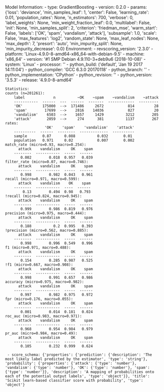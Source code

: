 Model Information:
	 - type: GradientBoosting
	 - version: 0.2.0
	 - params: {'loss': 'deviance', 'min_samples_leaf': 1, 'center': False, 'learning_rate': 0.01, 'population_rates': None, 'n_estimators': 700, 'verbose': 0, 'label_weights': None, 'min_weight_fraction_leaf': 0.0, 'multilabel': False, 'init': None, 'min_samples_split': 2, 'criterion': 'friedman_mse', 'warm_start': False, 'labels': ['OK', 'spam', 'vandalism', 'attack'], 'subsample': 1.0, 'scale': False, 'max_features': 'log2', 'random_state': None, 'max_leaf_nodes': None, 'max_depth': 7, 'presort': 'auto', 'min_impurity_split': None, 'min_impurity_decrease': 0.0}
	Environment:
	 - revscoring_version: '2.3.0'
	 - platform: 'Linux-4.9.0-8-amd64-x86_64-with-debian-9.5'
	 - machine: 'x86_64'
	 - version: '#1 SMP Debian 4.9.110-3+deb9u6 (2018-10-08)'
	 - system: 'Linux'
	 - processor: ''
	 - python_build: ('default', 'Jan 19 2017 14:11:04')
	 - python_compiler: 'GCC 6.3.0 20170118'
	 - python_branch: ''
	 - python_implementation: 'CPython'
	 - python_revision: ''
	 - python_version: '3.5.3'
	 - release: '4.9.0-8-amd64'
	
	Statistics:
	counts (n=201261):
		label             n          ~OK    ~spam    ~vandalism    ~attack
		-----------  ------  ---  ------  -------  ------------  ---------
		'OK'         175000  -->  171486     2672           814         28
		'spam'        17699  -->    2816    14036           827         20
		'vandalism'    6503  -->    1657     1429          3212        205
		'attack'       2059  -->     274      381          1137        267
	rates:
		              'OK'    'spam'    'vandalism'    'attack'
		----------  ------  --------  -------------  ----------
		sample       0.87      0.088          0.032       0.01
		population   0.971     0.02           0.007       0.002
	match_rate (micro=0.93, macro=0.254):
		  attack    vandalism     OK    spam
		--------  -----------  -----  ------
		   0.002        0.018  0.957   0.039
	filter_rate (micro=0.07, macro=0.746):
		  attack    vandalism     OK    spam
		--------  -----------  -----  ------
		   0.998        0.982  0.043   0.961
	recall (micro=0.971, macro=0.599):
		  attack    vandalism    OK    spam
		--------  -----------  ----  ------
		    0.13        0.494  0.98   0.793
	!recall (micro=0.824, macro=0.945):
		  attack    vandalism     OK    spam
		--------  -----------  -----  ------
		   0.999        0.986  0.819   0.976
	precision (micro=0.975, macro=0.444):
		  attack    vandalism     OK    spam
		--------  -----------  -----  ------
		   0.188          0.2  0.995   0.393
	!precision (micro=0.562, macro=0.885):
		  attack    vandalism     OK    spam
		--------  -----------  -----  ------
		   0.998        0.996  0.549   0.996
	f1 (micro=0.971, macro=0.488):
		  attack    vandalism     OK    spam
		--------  -----------  -----  ------
		   0.154        0.285  0.987   0.525
	!f1 (micro=0.667, macro=0.908):
		  attack    vandalism     OK    spam
		--------  -----------  -----  ------
		   0.998        0.991  0.657   0.986
	accuracy (micro=0.975, macro=0.982):
		  attack    vandalism     OK    spam
		--------  -----------  -----  ------
		   0.997        0.982  0.975   0.972
	fpr (micro=0.176, macro=0.055):
		  attack    vandalism     OK    spam
		--------  -----------  -----  ------
		   0.001        0.014  0.181   0.024
	roc_auc (micro=0.983, macro=0.971):
		  attack    vandalism     OK    spam
		--------  -----------  -----  ------
		   0.968        0.954  0.984   0.979
	pr_auc (micro=0.984, macro=0.49):
		  attack    vandalism     OK    spam
		--------  -----------  -----  ------
		   0.105        0.232  0.999   0.624
	
	 - score_schema: {'properties': {'prediction': {'description': 'The most likely label predicted by the estimator', 'type': 'string'}, 'probability': {'properties': {'attack': {'type': 'number'}, 'vandalism': {'type': 'number'}, 'OK': {'type': 'number'}, 'spam': {'type': 'number'}}, 'description': 'A mapping of probabilities onto each of the potential output labels', 'type': 'object'}}, 'title': 'Scikit learn-based classifier score with probability', 'type': 'object'}

